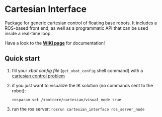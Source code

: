 # Cartesian Interface
Package for generic cartesian control of floating base robots.
It includes a ROS-based front end, as well as a programmatic API
that can be used inside a real-time loop.

Have a look to the [**WIKI page**](https://github.com/ADVRHumanoids/CartesianInterface/wiki) 
for documentation!

## Quick start
1) fill your *xbot config file* (`get_xbot_config` shell command) with a [cartesian control problem](https://github.com/ADVRHumanoids/CartesianInterface/wiki/Get-started!#writing-an-ik-problem-for-your-robot)
2) if you just want to visualize the IK solution (no commands sent to the robot): 

    `rosparam set /xbotcore/cartesian/visual_mode true`
3) run the ros server: `rosrun cartesian_interface ros_server_node`
